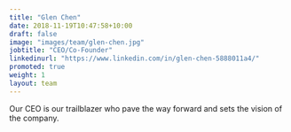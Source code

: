 ```yaml
---
title: "Glen Chen"
date: 2018-11-19T10:47:58+10:00
draft: false
image: "images/team/glen-chen.jpg"
jobtitle: "CEO/Co-Founder"
linkedinurl: "https://www.linkedin.com/in/glen-chen-5888011a4/"
promoted: true
weight: 1
layout: team
---
```


Our CEO is our trailblazer who pave the way forward and sets the vision of the company.
